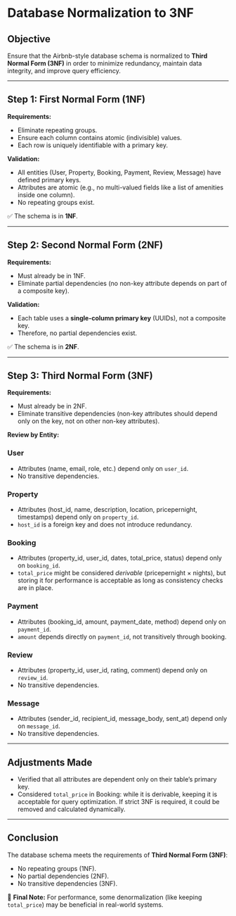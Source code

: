 # Database Normalization to 3NF

## Objective
Ensure that the Airbnb-style database schema is normalized to **Third Normal Form (3NF)** in order to minimize redundancy, maintain data integrity, and improve query efficiency.

---

## Step 1: First Normal Form (1NF)
**Requirements:**
- Eliminate repeating groups.
- Ensure each column contains atomic (indivisible) values.
- Each row is uniquely identifiable with a primary key.

**Validation:**
- All entities (User, Property, Booking, Payment, Review, Message) have defined primary keys.
- Attributes are atomic (e.g., no multi-valued fields like a list of amenities inside one column).
- No repeating groups exist.

✅ The schema is in **1NF**.

---

## Step 2: Second Normal Form (2NF)
**Requirements:**
- Must already be in 1NF.
- Eliminate partial dependencies (no non-key attribute depends on part of a composite key).

**Validation:**
- Each table uses a **single-column primary key** (UUIDs), not a composite key.
- Therefore, no partial dependencies exist.

✅ The schema is in **2NF**.

---

## Step 3: Third Normal Form (3NF)
**Requirements:**
- Must already be in 2NF.
- Eliminate transitive dependencies (non-key attributes should depend only on the key, not on other non-key attributes).

**Review by Entity:**

### User
- Attributes (name, email, role, etc.) depend only on `user_id`.
- No transitive dependencies.

### Property
- Attributes (host_id, name, description, location, pricepernight, timestamps) depend only on `property_id`.
- `host_id` is a foreign key and does not introduce redundancy.

### Booking
- Attributes (property_id, user_id, dates, total_price, status) depend only on `booking_id`.
- `total_price` might be considered *derivable* (pricepernight × nights), but storing it for performance is acceptable as long as consistency checks are in place.

### Payment
- Attributes (booking_id, amount, payment_date, method) depend only on `payment_id`.
- `amount` depends directly on `payment_id`, not transitively through booking.

### Review
- Attributes (property_id, user_id, rating, comment) depend only on `review_id`.
- No transitive dependencies.

### Message
- Attributes (sender_id, recipient_id, message_body, sent_at) depend only on `message_id`.
- No transitive dependencies.

---

## Adjustments Made
- Verified that all attributes are dependent only on their table’s primary key.
- Considered `total_price` in Booking: while it is derivable, keeping it is acceptable for query optimization. If strict 3NF is required, it could be removed and calculated dynamically.

---

## Conclusion
The database schema meets the requirements of **Third Normal Form (3NF)**:
- No repeating groups (1NF).
- No partial dependencies (2NF).
- No transitive dependencies (3NF).

📌 **Final Note:** For performance, some denormalization (like keeping `total_price`) may be beneficial in real-world systems.
